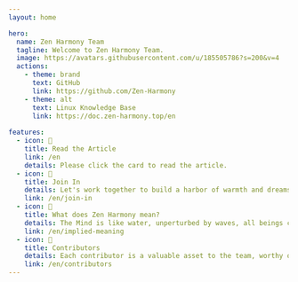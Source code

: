 ```yaml
---
layout: home

hero:
  name: Zen Harmony Team
  tagline: Welcome to Zen Harmony Team.
  image: https://avatars.githubusercontent.com/u/185505786?s=200&v=4
  actions:
    - theme: brand
      text: GitHub
      link: https://github.com/Zen-Harmony
    - theme: alt
      text: Linux Knowledge Base
      link: https://doc.zen-harmony.top/en
    
features:
  - icon: 📖
    title: Read the Article
    link: /en
    details: Please click the card to read the article.
  - icon: 🚀
    title: Join In
    details: Let's work together to build a harbor of warmth and dreams!
    link: /en/join-in
  - icon: 🤔
    title: What does Zen Harmony mean?
    details: The Mind is like water, unperturbed by waves, all beings coexist, harmoniously fused.
    link: /en/implied-meaning
  - icon: 🫡
    title: Contributors
    details: Each contributor is a valuable asset to the team, worthy of our remembrance and gratitude!
    link: /en/contributors
---
```


